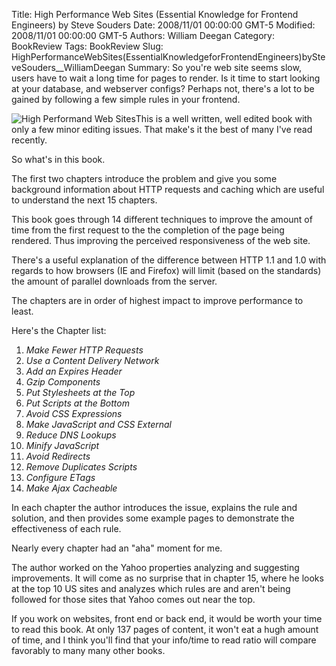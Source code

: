Title: High Performance Web Sites (Essential Knowledge for Frontend Engineers) by Steve Souders
Date: 2008/11/01 00:00:00 GMT-5
Modified: 2008/11/01 00:00:00 GMT-5
Authors: William Deegan
Category: BookReview
Tags: BookReview
Slug: HighPerformanceWebSites(EssentialKnowledgeforFrontendEngineers)bySteveSouders__WilliamDeegan
Summary: So you're web site seems slow, users have to wait a long time for pages to render.  Is it time to start looking at your database, and webserver configs? Perhaps not, there's a lot to be gained by following a few simple rules in your frontend. 


<p><img class="image-left" src="../images/HighPerfWebSites.gif/image_preview" alt="High Performand Web Sites" />This is a well written, well edited book with only a few minor editing issues. That make's it the best of many I've read recently.</p>
<p>So what's in this book.</p>
<p>The first two chapters introduce the problem and give you some background information about HTTP requests and caching which are useful to understand the next 15 chapters.</p>
<p>This book goes through 14 different techniques to improve the amount of time from the first request to the the completion of the page being rendered. Thus improving the perceived responsiveness of the web site.</p>
<p>There's a useful explanation of the difference between HTTP 1.1 and 1.0 with regards to how browsers (IE and Firefox) will limit (based on the standards) the amount of parallel downloads from the server.</p>
<p>The chapters are in order of highest impact to improve performance to least.</p>
<p>Here's the Chapter list:</p>
<ol><li><em>Make Fewer HTTP Requests</em></li><li><em>Use a Content Delivery Network<br /></em></li><li><em>Add an Expires Header</em></li><li><em>Gzip Components</em></li><li><em>Put Stylesheets at the Top</em></li><li><em>Put Scripts at the Bottom</em></li><li><em>Avoid CSS Expressions</em></li><li><em>Make JavaScript and CSS External</em></li><li><em>Reduce DNS Lookups</em></li><li><em>Minify JavaScript</em></li><li><em>Avoid Redirects</em></li><li><em>Remove Duplicates Scripts</em></li><li><em>Configure ETags</em></li><li><em>Make Ajax Cacheable</em></li></ol>
<p></p>
<p>In each chapter the author introduces the issue, explains the rule and solution, and then provides some example pages to demonstrate the effectiveness of each rule.</p>
<p></p>
<p>Nearly every chapter had an "aha" moment for me.</p>
<p></p>
<p>The author worked on the Yahoo properties analyzing and suggesting improvements. It will come as no surprise that in chapter 15, where he looks at the top 10 US sites and analyzes which rules are and aren't being followed for those sites that Yahoo comes out near the top.</p>
<p></p>
<p>If you work on websites, front end or back end, it would be worth your time to read this book. At only 137 pages of content, it won't eat a hugh amount of time, and I think you'll find that your info/time to read ratio will compare favorably to many many other books.</p>
<p></p>

